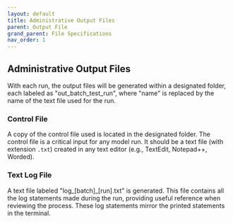 ```yaml
---
layout: default
title: Administrative Output Files
parent: Output File
grand_parent: File Specifications
nav_order: 1
--- 
```


## Administrative Output Files
With each run, the output files will be generated within a designated folder, each labeled as "out_batch_test_run", where "name" is replaced by the name of the text file used for the run.

### Control File
A copy of the control file used is located in the designated folder. The control file is a critical input for any model run. It should be a text file (with extension `.txt`) created in any text editor (e.g., TextEdit, Notepad++, Worded).

### Text Log File
A text file labeled "log_[batch]_[run].txt" is generated. This file contains all the log statements made during the run, providing useful reference when reviewing the process. These log statements mirror the printed statements in the terminal. 

